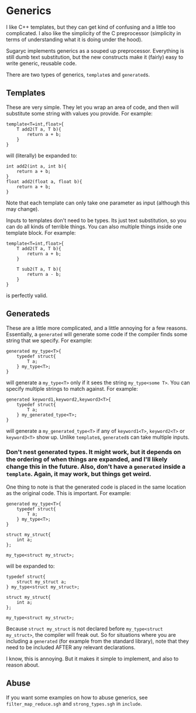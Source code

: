 # Generics

I like C++ templates, but they can get kind of confusing and a little too complicated. I also like the simplicity of the C preprocessor (simplicity in terms of understanding what it is doing under the hood).

Sugaryc implements generics as a souped up preprocessor. Everything is still dumb text substitution, but the new constructs make it (fairly) easy to write generic, reusable code.

There are two types of generics, `template`s and `generated`s. 

## Templates

These are very simple. They let you wrap an area of code, and then will substitute some string with values you provide. For example:

```
template<T=int,float>{
    T add2(T a, T b){
        return a + b;
    }
}
```

will (literally) be expanded to:
```
int add2(int a, int b){
    return a + b;
}
float add2(float a, float b){
    return a + b;
}
```

Note that each template can only take one parameter as input (although this may change). 

Inputs to templates don't need to be types. Its just text substitution, so you can do all kinds of terrible things. You can also multiple things inside one template block. For example:
```
template<T=int,float>{
    T add2(T a, T b){
        return a + b;
    }

    T sub2(T a, T b){
        return a - b;
    }
}
```
is perfectly valid.

## Generateds

These are a little more complicated, and a little annoying for a few reasons. Essentially, a `generated` will generate some code if the compiler finds some string that we specify. For example:
```
generated my_type<T>{
    typedef struct{
        T a;
    } my_type<T>;
}
```
will generate a `my_type<T>` only if it sees the string `my_type<some T>`. You can specify multiple strings to match against. For example:
```
generated keyword1,keyword2,keyword3<T>{
    typedef struct{
        T a;
    } my_generated_type<T>;
}
```
will generate a `my_generated_type<T>` if any of `keyword1<T>`, `keyword2<T>` or `keyword3<T>` show up. Unlike `template`s, `generated`s can take multiple inputs. 

### Don't nest generated types. It might work, but it depends on the ordering of when things are expanded, and I'll likely change this in the future. Also, don't have a `generated` inside a `template`. Again, it may work, but things get weird.

One thing to note is that the generated code is placed in the same location as the original code. This is important. For example:

```
generated my_type<T>{
    typedef struct{
        T a;
    } my_type<T>;
}

struct my_struct{
    int a;
};

my_type<struct my_struct>;
```

will be expanded to:
```
typedef struct{
    struct my_struct a;
} my_type<struct my_struct>;

struct my_struct{
    int a;
};

my_type<struct my_struct>;
```

Because `struct my_struct` is not declared before `my_type<struct my_struct>`, the compiler will freak out. So for situations where you are including a `generated` (for example from the standard library), note that they need to be included AFTER any relevant declarations.

I know, this is annoying. But it makes it simple to implement, and also to reason about.

## Abuse

If you want some examples on how to abuse generics, see `filter_map_reduce.sgh` and `strong_types.sgh` in `include`.